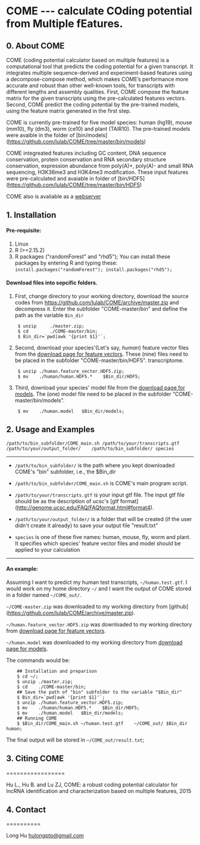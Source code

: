 # COME --- calculate COding potential from Multiple fEatures.

## 0. About COME

COME (coding potential calculator based on multiple features) is a computational tool that predicts the coding potential for a given transcript. It integrates multiple sequence-derived and experiment-based features using a decompose-compose method, which makes COME’s performance more accurate and robust than other well-known tools, for transcripts with different lengths and assembly qualities. First, COME compose the feature matrix for the given transcripts using the pre-calculated features vectors. Second, COME predict the coding potential by the pre-trained models, using the feature matrix generated in the first step.

COME is currently pre-trained for five model species: human (hg19), mouse (mm10), fly (dm3), worm (ce10) and plant (TAIR10). The pre-trained models were avaible in the folder of [bin/models] (https://github.com/lulab/COME/tree/master/bin/models)

COME integreated features including GC content, DNA sequence conservation, protein conservation and RNA secondary structure conservation, expression abundance from poly(A)+, poly(A)- and small RNA sequencing, H3K36me3 and H3K4me3 modification. These input features were pre-calculated and avaiable in folder of [bin/HDF5] (https://github.com/lulab/COME/tree/master/bin/HDF5)


COME also is avaliable as a [webserver](http://RNAfinder.ncrnalab.org/COME)  

## 1. Installation
####	Pre-requisite:
1. Linux
2. R (>=2.15.2)
3. R packages ("randomForest" and "rhd5"); You can install these packages by entering R and typing these: `install.packages("randomForest"); install.packages("rhd5");`

####	Download files into sepcific folders.   
1. First, change directory to your working directory, download the source codes from https://github.com/lulab/COME/archive/master.zip and decompress it. Enter the subfolder "COME-master/bin" and define the path as the variable `Bin_dir`

		$ unzip		./master.zip;
		$ cd 		./COME-master/bin;
		$ Bin_dir=`pwd|awk '{print $1}'`;

2. Second, download your species'(Let's say, _human_) feature vector files from the [download page for feature vectors](http://1drv.ms/1TXgymk). These (nine) files need to be placed in the subfolder "COME-master/bin/HDF5".  transcriptome.

		$ unzip	./human.feature_vector.HDF5.zip;
		$ mv	./human/human.HDF5.*	$Bin_dir/HDF5;
	
3. Third, download your species' model file from the [download page for models](http://1drv.ms/1TXh9o1). The (one) model file need to be placed in the subfolder "COME-master/bin/models".

		$ mv	./human.model	$Bin_dir/models;


## 2. Usage and Examples

	/path/to/bin_subfolder/COME_main.sh /path/to/your/transcripts.gtf	/path/to/your/output_folder/	/path/to/bin_subfolder/	species
  
_____
* `/path/to/bin_subfolder/` is the path where you kept downloaded COME's "bin" subfolder, i.e., the $Bin_dir

* `/path/to/bin_subfolder/COME_main.sh` is COME's main program script.

* `/path/to/your/transcripts.gtf` is your input gtf file. The input gtf file should be as the description of ucsc's [gtf format] (http://genome.ucsc.edu/FAQ/FAQformat.html#format4).    

* `/path/to/your/output_folder/` is a folder that will be created (if the user didn't create it already) to save your output file "result.txt"

* `species` is one of these five names: human, mouse, fly, worm and plant. It specifies which species' feature vector files and model should be applied to your calculation

______  

#### An example:

Assuming I want to predict my human test transcripts, `~/human.test.gtf`. I would work on my home directory `~/` and I want the output of COME stored in a folder named `~/COME_out/`.

`~/COME-master.zip` was downloaded to my working directory from [github] (https://github.com/lulab/COME/archive/master.zip).

`~/human.feature_vector.HDF5.zip` was downloaded to my working directory from [download page for feature vectors](http://1drv.ms/1TXgymk).

`~/human.model` was downloaded to my working directory from [download page for models](http://1drv.ms/1TXh9o1). 

The commands would be: 

		## Installation and preparison
		$ cd ~/;		
		$ unzip	./master.zip;
		$ cd 	./COME-master/bin;
		## Save the path of "bin" subfolder to the variable "$Bin_dir"
		$ Bin_dir=`pwd|awk '{print $1}'`;
		$ unzip	./human.feature_vector.HDF5.zip;
		$ mv	./human/human.HDF5.*	$Bin_dir/HDF5;
		$ mv	./human.model	$Bin_dir/models;
		## Running COME
		$ $Bin_dir/COME_main.sh ~/human.test.gtf	~/COME_out/	$Bin_dir	human;


The final output will be stored in `~/COME_out/result.txt`;


## 3. Citing COME
=================

Hu L., Hu B. and Lu ZJ,  COME: a robust coding potential calculator for lncRNA identification and characterization based on multiple features,   2015


## 4. Contact
==========

Long Hu <hulongptp@gmail.com>

